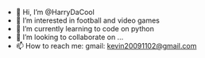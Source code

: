 - 👋 Hi, I’m @HarryDaCool
- 👀 I’m interested in football and video games
- 🌱 I’m currently learning to code on python
- 💞️ I’m looking to collaborate on ...
- 📫 How to reach me:
gmail: kevin20091102@gmail.com

